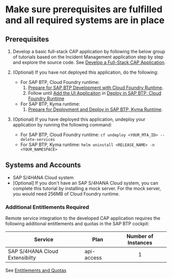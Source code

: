 # Make sure prerequisites are fulfilled and all required systems are in place

## Prerequisites

1. Develop a basic full-stack CAP application by following the below group of tutorials based on the Incident Management application step by step and explore the source code. See [Develop a Full-Stack CAP Application](https://developers.sap.com/group.cap-application-full-stack.html).

2. (Optional) If you have not deployed this application, do the following:
   - For SAP BTP, Cloud Foundry runtime:
     1. [Prepare for SAP BTP Development with Cloud Foundry Runtime](https://developers.sap.com/tutorials/prepare-btp-cf.html).
     2. Follow until [Add the UI Applicaiton](https://developers.sap.com/tutorials/deploy-to-cf.html#2d5dd378-1a41-4166-9a4b-75f8181ba71f) in [Deploy in SAP BTP, Cloud Foundry Runtime](https://developers.sap.com/tutorials/deploy-to-cf.html#2d5dd378-1a41-4166-9a4b-75f8181ba71f)
   - For SAP BTP, Kyma runtime:
     1. [Prepare for Deployment and Deploy in SAP BTP, Kyma Runtime](../../prerequisite-for-sample/prerquites-for-sample.md#prepare-application-to-deploy-to-kymak8s).

3. (Optional) If you have deployed this application, undeploy your application by running the following command:
   
   - For SAP BTP, Cloud Foundry runtime: `cf undeploy <YOUR_MTA_ID> --delete-services`
   - For SAP BTP, Kyma runtime: `helm uninstall <RELEASE_NAME> -n <YOUR_NAMESPACE>`

## Systems and Accounts

* SAP S/4HANA Cloud system 
* [Optional] If you don't have an SAP S/4HANA Cloud system, you can complete this tutorial by installing a mock server. For the mock server, you would need 256MB of Cloud Foundry runtime.

### Additional Entitlements Required

Remote service integration to the developed CAP application requires the following additional entitlements and quotas in the SAP BTP cockpit:

| Service                           | Plan       | Number of Instances |
|-----------------------------------|------------|:-------------------:|
| SAP S/4HANA Cloud Extensibilty | api-access | 1 |

See [Entitlements and Quotas](https://help.sap.com/products/BTP/65de2977205c403bbc107264b8eccf4b/00aa2c23479d42568b18882b1ca90d79.html?locale=en-US)




